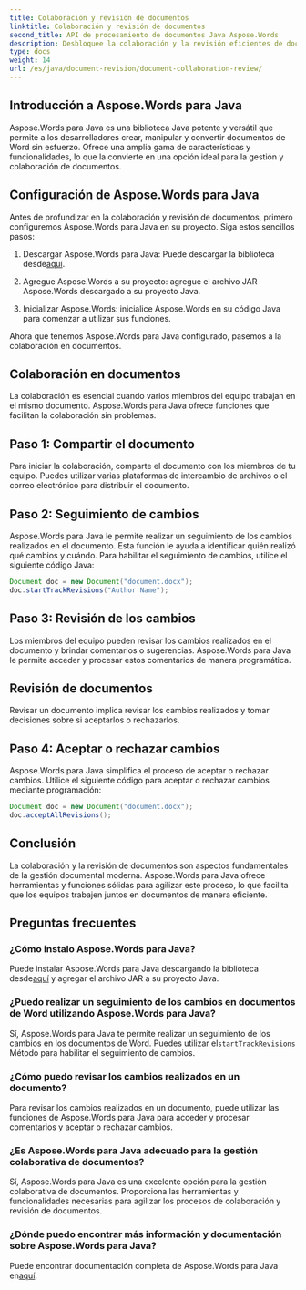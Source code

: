 ```yaml
---
title: Colaboración y revisión de documentos
linktitle: Colaboración y revisión de documentos
second_title: API de procesamiento de documentos Java Aspose.Words
description: Desbloquee la colaboración y la revisión eficientes de documentos con Aspose.Words para Java. Aprenda a realizar un seguimiento de los cambios, compartir documentos y optimizar el flujo de trabajo.
type: docs
weight: 14
url: /es/java/document-revision/document-collaboration-review/
---
```


## Introducción a Aspose.Words para Java

Aspose.Words para Java es una biblioteca Java potente y versátil que permite a los desarrolladores crear, manipular y convertir documentos de Word sin esfuerzo. Ofrece una amplia gama de características y funcionalidades, lo que la convierte en una opción ideal para la gestión y colaboración de documentos.

## Configuración de Aspose.Words para Java

Antes de profundizar en la colaboración y revisión de documentos, primero configuremos Aspose.Words para Java en su proyecto. Siga estos sencillos pasos:

1.  Descargar Aspose.Words para Java: Puede descargar la biblioteca desde[aquí](https://releases.aspose.com/words/java/).

2. Agregue Aspose.Words a su proyecto: agregue el archivo JAR Aspose.Words descargado a su proyecto Java.

3. Inicializar Aspose.Words: inicialice Aspose.Words en su código Java para comenzar a utilizar sus funciones.

Ahora que tenemos Aspose.Words para Java configurado, pasemos a la colaboración en documentos.

## Colaboración en documentos

La colaboración es esencial cuando varios miembros del equipo trabajan en el mismo documento. Aspose.Words para Java ofrece funciones que facilitan la colaboración sin problemas.

## Paso 1: Compartir el documento

Para iniciar la colaboración, comparte el documento con los miembros de tu equipo. Puedes utilizar varias plataformas de intercambio de archivos o el correo electrónico para distribuir el documento.

## Paso 2: Seguimiento de cambios

Aspose.Words para Java le permite realizar un seguimiento de los cambios realizados en el documento. Esta función le ayuda a identificar quién realizó qué cambios y cuándo. Para habilitar el seguimiento de cambios, utilice el siguiente código Java:

```java
Document doc = new Document("document.docx");
doc.startTrackRevisions("Author Name");
```

## Paso 3: Revisión de los cambios

Los miembros del equipo pueden revisar los cambios realizados en el documento y brindar comentarios o sugerencias. Aspose.Words para Java le permite acceder y procesar estos comentarios de manera programática.

## Revisión de documentos

Revisar un documento implica revisar los cambios realizados y tomar decisiones sobre si aceptarlos o rechazarlos.

## Paso 4: Aceptar o rechazar cambios

Aspose.Words para Java simplifica el proceso de aceptar o rechazar cambios. Utilice el siguiente código para aceptar o rechazar cambios mediante programación:

```java
Document doc = new Document("document.docx");
doc.acceptAllRevisions();
```

## Conclusión

La colaboración y la revisión de documentos son aspectos fundamentales de la gestión documental moderna. Aspose.Words para Java ofrece herramientas y funciones sólidas para agilizar este proceso, lo que facilita que los equipos trabajen juntos en documentos de manera eficiente.

## Preguntas frecuentes

### ¿Cómo instalo Aspose.Words para Java?

 Puede instalar Aspose.Words para Java descargando la biblioteca desde[aquí](https://releases.aspose.com/words/java/) y agregar el archivo JAR a su proyecto Java.

### ¿Puedo realizar un seguimiento de los cambios en documentos de Word utilizando Aspose.Words para Java?

 Sí, Aspose.Words para Java te permite realizar un seguimiento de los cambios en los documentos de Word. Puedes utilizar el`startTrackRevisions` Método para habilitar el seguimiento de cambios.

### ¿Cómo puedo revisar los cambios realizados en un documento?

Para revisar los cambios realizados en un documento, puede utilizar las funciones de Aspose.Words para Java para acceder y procesar comentarios y aceptar o rechazar cambios.

### ¿Es Aspose.Words para Java adecuado para la gestión colaborativa de documentos?

Sí, Aspose.Words para Java es una excelente opción para la gestión colaborativa de documentos. Proporciona las herramientas y funcionalidades necesarias para agilizar los procesos de colaboración y revisión de documentos.

### ¿Dónde puedo encontrar más información y documentación sobre Aspose.Words para Java?

 Puede encontrar documentación completa de Aspose.Words para Java en[aquí](https://reference.aspose.com/words/java/).